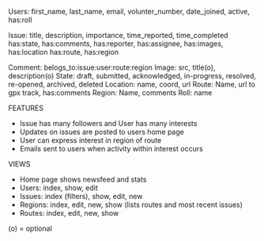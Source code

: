Users:  first_name, last_name, email, volunter_number, date_joined, active, has:roll

Issue:  title, description, importance, time_reported, time_completed
        has:state, has:comments, has:reporter, has:assignee, has:images, has:location
        has:route, has:region

Comment: belogs_to:issue:user:route:region
Image: src, title(o), description(o)
State: draft, submitted, acknowledged, in-progress, resolved, re-opened, archived, deleted
Location: name, coord, url
Route: Name, url to gpx track, has:comments
Region: Name, comments
Roll: name


FEATURES
* Issue has many followers and User has many interests
* Updates on issues are posted to users home page
* User can express interest in region of route
* Emails sent to users when activity within interest occurs

VIEWS
* Home page shows newsfeed and stats
* Users: index, show, edit
* Issues: index (filters), show, edit, new
* Regions: index, edit, new, show (lists routes and most recent issues)
* Routes: index, edit, new, show


(o) = optional
